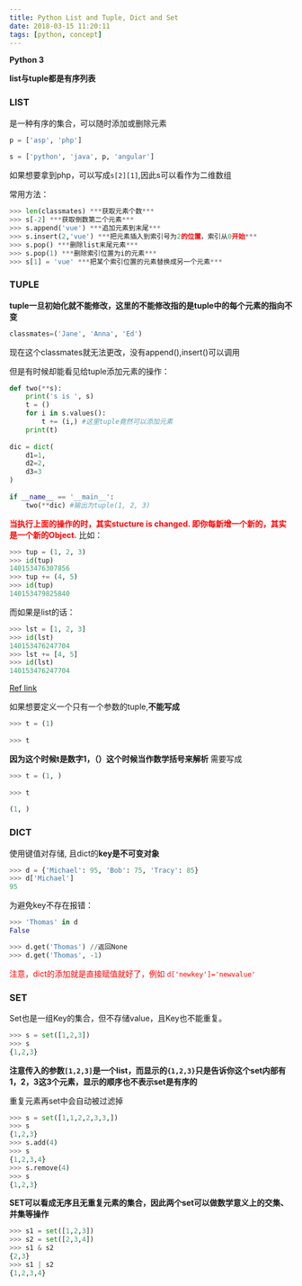 ```yaml
---
title: Python List and Tuple, Dict and Set
date: 2018-03-15 11:20:11
tags: [python, concept]
---
```


**Python 3**

**list与tuple都是有序列表**

### LIST
是一种有序的集合，可以随时添加或删除元素

```python
p = ['asp', 'php']
 
s = ['python', 'java', p, 'angular']
```

如果想要拿到php，可以写成`s[2][1]`,因此s可以看作为二维数组

常用方法：
```python
>>> len(classmates) ***获取元素个数***
>>> s[-2] ***获取倒数第二个元素***
>>> s.append('vue') ***追加元素到末尾***
>>> s.insert(2,'vue') ***把元素插入到索引号为2的位置，索引从0开始***
>>> s.pop() ***删除list末尾元素***
>>> s.pop(1) ***删除索引位置为i的元素***
>>> s[1] = 'vue' ***把某个索引位置的元素替换成另一个元素***
```

### TUPLE
**tuple一旦初始化就不能修改，这里的不能修改指的是tuple中的每个元素的指向不变**
```python
classmates=('Jane', 'Anna', 'Ed')
```
现在这个classmates就无法更改，没有append(),insert()可以调用

但是有时候却能看见给tuple添加元素的操作：
```python
def two(**s):
    print('s is ', s)
    t = ()
    for i in s.values():
        t += (i,) #这里tuple竟然可以添加元素
    print(t)
 
dic = dict(
    d1=1,
    d2=2,
    d3=3
)
 
if __name__ == '__main__':
    two(**dic) #输出为tuple(1, 2, 3)
```
<span style="color: red">**当执行上面的操作的时，其实stucture is changed. 即你每新增一个新的，其实是一个新的Object.**</span>
比如：
```python
>>> tup = (1, 2, 3)
>>> id(tup)
140153476307856
>>> tup += (4, 5)
>>> id(tup)
140153479825840
```
而如果是list的话：
```python
>>> lst = [1, 2, 3]
>>> id(lst)
140153476247704
>>> lst += [4, 5]
>>> id(lst)
140153476247704
```

[Ref link](https://drillearningss.wordpress.com/2018/01/04/python-list-and-tuple/)

如果想要定义一个只有一个参数的tuple,**不能写成**
```python
>>> t = (1)
 
>>> t
```
**因为这个时候t是数字1，（）这个时候当作数学括号来解析**
需要写成
```python
>>> t = (1, )
 
>>> t
 
(1, )
```

### DICT

使用键值对存储, 且dict的**key是不可变对象**

```python
>>> d = {'Michael': 95, 'Bob': 75, 'Tracy': 85}
>>> d['Michael']
95
```

为避免key不存在报错：

```python
>>> 'Thomas' in d
False

>>> d.get('Thomas') //返回None
>>> d.get('Thomas', -1)

```

<span style="color: red">注意，dict的添加就是直接赋值就好了，例如
`d['newkey']='newvalue'`</span>

### SET

Set也是一组Key的集合，但不存储value，且Key也不能重复。

```python
>>> s = set([1,2,3])
>>> s
{1,2,3}
```

**注意传入的参数`[1,2,3]`是一个list，而显示的`{1,2,3}`只是告诉你这个set内部有1，2，3这3个元素，显示的顺序也不表示set是有序的**

重复元素再set中会自动被过滤掉

```python
>>> s = set([1,1,2,2,3,3,])
>>> s
{1,2,3}
>>> s.add(4)
>>> s
{1,2,3,4}
>>> s.remove(4)
>>> s
{1,2,3}
```

**SET可以看成无序且无重复元素的集合，因此两个set可以做数学意义上的交集、并集等操作**

```python
>>> s1 = set([1,2,3])
>>> s2 = set([2,3,4])
>>> s1 & s2
{2,3}
>>> s1 | s2
{1,2,3,4}
```